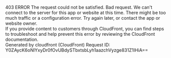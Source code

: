 403 ERROR The request could not be satisfied. Bad request. We can't connect to the server for this app or website at this time. There might be too much traffic or a configuration error. Try again later, or contact the app or website owner.  
If you provide content to customers through CloudFront, you can find steps to troubleshoot and help prevent this error by reviewing the CloudFront documentation.  
Generated by cloudfront (CloudFront) Request ID: Y0ZAycK6oNlYxyDr0fOvUBdySTbxtsbLyh1aazchVyzge831Z1IHiA==